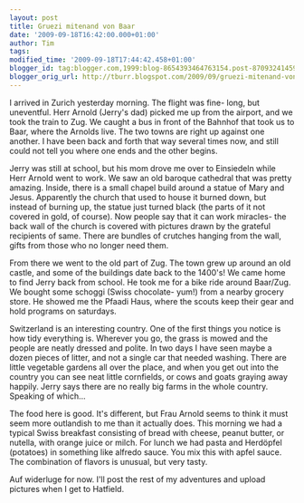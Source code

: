 ```yaml
---
layout: post
title: Gruezi mitenand von Baar
date: '2009-09-18T16:42:00.000+01:00'
author: Tim
tags: 
modified_time: '2009-09-18T17:44:42.458+01:00'
blogger_id: tag:blogger.com,1999:blog-8654393464763154.post-8709324145949452446
blogger_orig_url: http://tburr.blogspot.com/2009/09/gruezi-mitenand-von-baar.html
---
```


I arrived in Zurich yesterday morning. The flight was fine- long, but uneventful. Herr Arnold (Jerry's dad) picked me up from the airport, and we took the train to Zug. We caught a bus in front of the Bahnhof that took us to Baar, where the Arnolds live. The two towns are right up against one another. I have been back and forth that way several times now, and still could not tell you where one ends and the other begins. 

Jerry was still at school, but his mom drove me over to Einsiedeln while Herr Arnold went to work. We saw an old baroque cathedral that was pretty amazing. Inside, there is a small chapel build around a statue of Mary and Jesus. Apparently the church that used to house it burned down, but instead of burning up, the statue just turned black (the parts of it not covered in gold, of course). Now people say that it can work miracles- the back wall of the church is covered with pictures drawn by the grateful recipients of same. There are bundles of crutches hanging from the wall, gifts from those who no longer need them. 

From there we went to the old part of Zug. The town grew up around an old castle, and some of the buildings date back to the 1400's! We came home to find Jerry back from school. He took me for a bike ride around Baar/Zug. We bought some schoggi (Swiss chocolate- yum!) from a nearby grocery store. He showed me the Pfaadi Haus, where the scouts keep their gear and hold programs on saturdays. 

Switzerland is an interesting country. One of the first things you notice is how tidy everything is. Wherever you go, the grass is mowed and the people are neatly dressed and polite. In two days I have seen maybe a dozen pieces of litter, and not a single car that needed washing. There are little vegetable gardens all over the place, and when you get out into the country you can see neat little cornfields, or cows and goats graying away happily. Jerry says there are no really big farms in the whole country. Speaking of which...

The food here is good. It's different, but Frau Arnold seems to think it must seem more outlandish to me than it actually does. This morning we had a typical Swiss breakfast consisting of bread with cheese, peanut butter, or nutella, with orange juice or milch. For lunch we had pasta and Herdöpfel (potatoes) in something like alfredo sauce. You mix this with apfel sauce. The combination of flavors is unusual, but very tasty. 

Auf widerluge for now. I'll post the rest of my adventures and upload pictures when I get to Hatfield.
